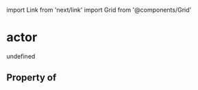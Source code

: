 import Link from 'next/link'
import Grid from '@components/Grid'

# actor

undefined

## Property of



